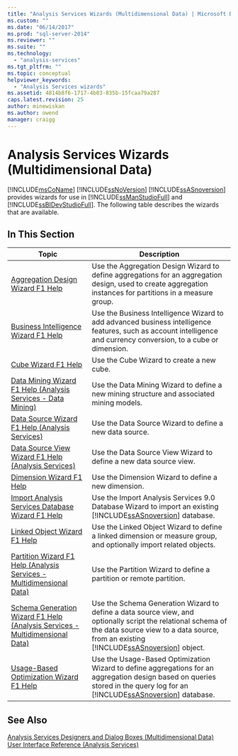 ```yaml
---
title: "Analysis Services Wizards (Multidimensional Data) | Microsoft Docs"
ms.custom: ""
ms.date: "06/14/2017"
ms.prod: "sql-server-2014"
ms.reviewer: ""
ms.suite: ""
ms.technology: 
  - "analysis-services"
ms.tgt_pltfrm: ""
ms.topic: conceptual
helpviewer_keywords: 
  - "Analysis Services wizards"
ms.assetid: 4814b8f6-1717-4b03-835b-15fcaa79a287
caps.latest.revision: 25
author: minewiskan
ms.author: owend
manager: craigg
---
```

# Analysis Services Wizards (Multidimensional Data)
  [!INCLUDE[msCoName](../includes/msconame-md.md)] [!INCLUDE[ssNoVersion](../includes/ssnoversion-md.md)] [!INCLUDE[ssASnoversion](../includes/ssasnoversion-md.md)] provides wizards for use in [!INCLUDE[ssManStudioFull](../includes/ssmanstudiofull-md.md)] and [!INCLUDE[ssBIDevStudioFull](../includes/ssbidevstudiofull-md.md)]. The following table describes the wizards that are available.  
  
## In This Section  
  
|Topic|Description|  
|-----------|-----------------|  
|[Aggregation Design Wizard F1 Help](aggregation-design-wizard-f1-help.md)|Use the Aggregation Design Wizard to define aggregations for an aggregation design, used to create aggregation instances for partitions in a measure group.|  
|[Business Intelligence Wizard F1 Help](business-intelligence-wizard-f1-help.md)|Use the Business Intelligence Wizard to add advanced business intelligence features, such as account intelligence and currency conversion, to a cube or dimension.|  
|[Cube Wizard F1 Help](cube-wizard-f1-help.md)|Use the Cube Wizard to create a new cube.|  
|[Data Mining Wizard F1 Help &#40;Analysis Services - Data Mining&#41;](data-mining-wizard-f1-help-analysis-services-data-mining.md)|Use the Data Mining Wizard to define a new mining structure and associated mining models.|  
|[Data Source Wizard F1 Help &#40;Analysis Services&#41;](data-source-wizard-f1-help-analysis-services.md)|Use the Data Source Wizard to define a new data source.|  
|[Data Source View Wizard F1 Help &#40;Analysis Services&#41;](data-source-view-wizard-f1-help-analysis-services.md)|Use the Data Source View Wizard to define a new data source view.|  
|[Dimension Wizard F1 Help](dimension-wizard-f1-help.md)|Use the Dimension Wizard to define a new dimension.|  
|[Import Analysis Services Database Wizard F1 Help](import-analysis-services-database-wizard-f1-help.md)|Use the Import Analysis Services 9.0 Database Wizard to import an existing [!INCLUDE[ssASnoversion](../includes/ssasnoversion-md.md)] database.|  
|[Linked Object Wizard F1 Help](linked-object-wizard-f1-help.md)|Use the Linked Object Wizard to define a linked dimension or measure group, and optionally import related objects.|  
|[Partition Wizard F1 Help &#40;Analysis Services - Multidimensional Data&#41;](partition-wizard-f1-help-analysis-services-multidimensional-data.md)|Use the Partition Wizard to define a partition or remote partition.|  
|[Schema Generation Wizard F1 Help &#40;Analysis Services - Multidimensional Data&#41;](schema-generation-wizard-f1-help-analysis-services-multidimensional-data.md)|Use the Schema Generation Wizard to define a data source view, and optionally script the relational schema of the data source view to a data source, from an existing [!INCLUDE[ssASnoversion](../includes/ssasnoversion-md.md)] object.|  
|[Usage-Based Optimization Wizard F1 Help](usage-based-optimization-wizard-f1-help.md)|Use the Usage-Based Optimization Wizard to define aggregations for an aggregation design based on queries stored in the query log for an [!INCLUDE[ssASnoversion](../includes/ssasnoversion-md.md)] database.|  
  
## See Also  
 [Analysis Services Designers and Dialog Boxes &#40;Multidimensional Data&#41;](analysis-services-designers-and-dialog-boxes-multidimensional-data.md)   
 [User Interface Reference &#40;Analysis Services&#41;](user-interface-reference-analysis-services.md)  
  
  
